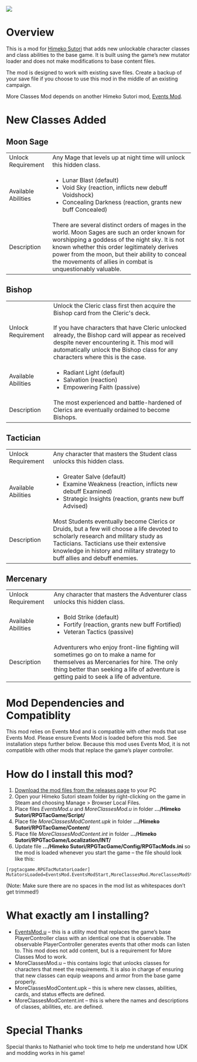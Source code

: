 ![](https://i.imgur.com/Z3mHRQO.png)

# Overview
This is a mod for [Himeko Sutori](https://himekosutori.com/) that adds new unlockable character classes and class abilities to the base game. It is built using the game’s new mutator loader and does not make modifications to base content files. 

The mod is designed to work with existing save files. Create a backup of your save file if you choose to use this mod in the middle of an existing campaign. 

More Classes Mod depends on another Himeko Sutori mod, [Events Mod](https://github.com/solimodsthings/EventsMod).

# New Classes Added

<h2>Moon Sage</h2>
<table>
  <tr>
    <td>Unlock Requirement</td>
    <td>
      Any Mage that levels up at night time will unlock this hidden class.
    </td>
  </tr>
  <tr>
    <td>Available Abilities</td>
    <td>
      <ul>
        <li>Lunar Blast (default)</li>
        <li>Void Sky (reaction, inflicts new debuff Voidshock)</li>
        <li>Concealing Darkness (reaction, grants new buff Concealed)</li>
      </ul>
    </td>
  </tr>
  <tr>
    <td>Description</td>
    <td>
      There are several distinct orders of mages in the world. Moon Sages are such an order known for worshipping a goddess of the night sky. It is not known whether this order legitimately derives power from the moon, but their ability to conceal the movements of allies in combat is unquestionably valuable.
    </td>
  </tr>
</table>

<h2>Bishop</h2>
<table>
    <tr>
    <td>Unlock Requirement</td>
    <td> 
      Unlock the Cleric class first then acquire the Bishop card from the Cleric's deck.<br/></br>If you have characters that have Cleric unlocked already, the Bishop card will appear as received despite never encountering it. This mod will automatically unlock the Bishop class for any characters where this is the case.
    </td>
  </tr>
  <tr>
    <td>Available Abilities</td>
    <td>
      <ul>
        <li>Radiant Light (default)</li>
        <li>Salvation (reaction)</li>
        <li>Empowering Faith (passive)</li>
      </ul>
    </td>
  </tr>
  <tr>
    <td>Description</td>
    <td>
      The most experienced and battle-hardened of Clerics are eventually ordained to become Bishops.
    </td>
  </tr>
</table>

<h2>Tactician</h2>
<table>
  <tr>
    <td>Unlock Requirement</td>
    <td>
      Any character that masters the Student class unlocks this hidden class.
    </td>
  </tr>
  <tr>
    <td>Available Abilities</td>
    <td>
      <ul>
        <li>Greater Salve (default)</li>
        <li>Examine Weakness (reaction, inflicts new debuff Examined)</li>
        <li>Strategic Insights (reaction, grants new buff Advised)</li>
      </ul>
    </td>
  </tr>
  <tr>
    <td>Description</td>
    <td>
      Most Students eventually become Clerics or Druids, but a few will choose a life devoted to scholarly research and military study as Tacticians. Tacticians use their extensive knowledge in history and military strategy to buff allies and debuff enemies.
    </td>
  </tr>
</table>

<h2>Mercenary</h2>
<table>
  <tr>
    <td>Unlock Requirement</td>
    <td>
      Any character that masters the Adventurer class unlocks this hidden class.
    </td>
  </tr>
  <tr>
    <td>Available Abilities</td>
    <td>
      <ul>
        <li>Bold Strike (default)</li>
        <li>Fortify (reaction, grants new buff Fortified)</li>
        <li>Veteran Tactics (passive)</li>
      </ul>
    </td>
  </tr>
  <tr>
    <td>Description</td>
    <td>
      Adventurers who enjoy front-line fighting will sometimes go on to make a name for themselves as Mercenaries for hire. The only thing better than seeking a life of adventure is getting paid to seek a life of adventure.
    </td>
  </tr>
</table>

# Mod Dependencies and Compatiblity
This mod relies on Events Mod and is compatible with other mods that use Events Mod. Please ensure Events Mod is loaded before this mod. See installation steps further below.
Because this mod uses Events Mod, it is not compatible with other mods that replace the game’s player controller. 

# How do I install this mod?
1.  [Download the mod files from the releases page](https://github.com/solimodsthings/MoreClassesMod/releases) to your PC
1.	Open your Himeko Sutori steam folder by right-clicking on the game in Steam and choosing Manage > Browser Local Files.
2.	Place files <i>EventsMod.u</i> and <i>MoreClassesMod.u</i> in folder <b>…/Himeko Sutori/RPGTacGame/Script/</b>
3.	Place file <i>MoreClassesModContent.upk</i> in folder <b>…/Himeko Sutori/RPGTacGame/Content/</b>
4.	Place file <i>MoreClassesModContent.int</i> in folder <b>…/Himeko Sutori/RPGTacGame/Localization/INT/</b>
5.	Update file <b>…/Himeko Sutori/RPGTacGame/Config/RPGTacMods.ini</b> so the mod is loaded whenever you start the game – the file should look like this:

```
[rpgtacgame.RPGTacMutatorLoader]
MutatorsLoaded=EventsMod.EventsModStart,MoreClassesMod.MoreClassesModStart
```

(Note: Make sure there are no spaces in the mod list as whitespaces don’t get trimmed!)

# What exactly am I installing?
- [EventsMod.u](https://github.com/solimodsthings/EventsMod) – this is a utility mod that replaces the game’s base PlayerController class with an identical one that is observable. The observable PlayerController generates events that other mods can listen to. This mod does not add content, but is a requirement for More Classes Mod to work.
- MoreClassesMod.u – this contains logic that unlocks classes for characters that meet the requirements. It is also in charge of ensuring that new classes can equip weapons and armor from the base game properly.
- MoreClassesModContent.upk – this is where new classes, abilities, cards, and status effects are defined. 
- MoreClassesModContent.int – this is where the names and descriptions of classes, abilities, etc. are defined.

# Special Thanks
Special thanks to Nathaniel who took time to help me understand how UDK and modding works in his game!
